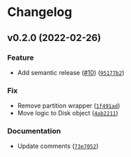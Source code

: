 # Changelog

<!--next-version-placeholder-->

## v0.2.0 (2022-02-26)
### Feature
* Add semantic release ([#10](https://github.com/swysocki/gpt-image/issues/10)) ([`95177b2`](https://github.com/swysocki/gpt-image/commit/95177b21d1d45cb8bde0b736e332fb6452d3ddae))

### Fix
* Remove partition wrapper ([`1f491ad`](https://github.com/swysocki/gpt-image/commit/1f491ad72c05c56094c7ea84b0888d34ffd3a546))
* Move logic to Disk object ([`4ab2211`](https://github.com/swysocki/gpt-image/commit/4ab2211a55beb23ce0f148a1a52387efe11fbd9d))

### Documentation
* Update comments ([`73e7052`](https://github.com/swysocki/gpt-image/commit/73e705213b4fb1144bb8ce92c6d895e7e7be6d4a))
